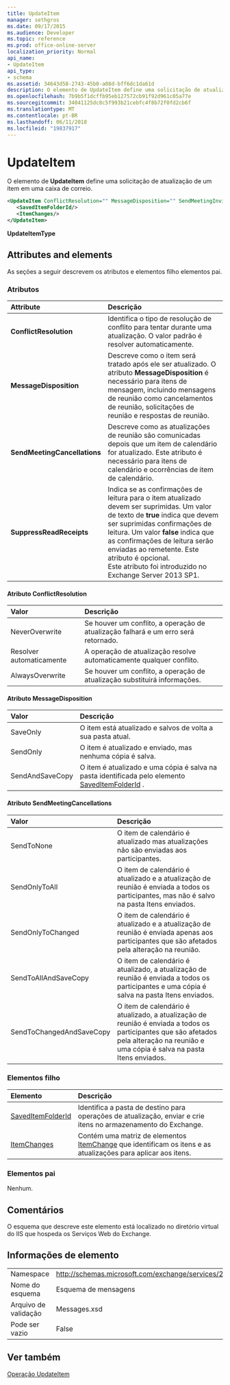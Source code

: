 ```yaml
---
title: UpdateItem
manager: sethgros
ms.date: 09/17/2015
ms.audience: Developer
ms.topic: reference
ms.prod: office-online-server
localization_priority: Normal
api_name:
- UpdateItem
api_type:
- schema
ms.assetid: 34643d58-2743-45b0-a08d-bff6dc1da61d
description: O elemento de UpdateItem define uma solicitação de atualização de um item em uma caixa de correio.
ms.openlocfilehash: 7b9b5f1dcffb95eb127572cb91f92d961c05a77e
ms.sourcegitcommit: 34041125dc8c5f993b21cebfc4f8b72f0fd2cb6f
ms.translationtype: MT
ms.contentlocale: pt-BR
ms.lasthandoff: 06/11/2018
ms.locfileid: "19837917"
---
```

# <a name="updateitem"></a>UpdateItem

O elemento de **UpdateItem** define uma solicitação de atualização de um item em uma caixa de correio. 
  
```XML
<UpdateItem ConflictResolution="" MessageDisposition="" SendMeetingInvitationsOrCancellations="" SuppressReadReceipts="">
   <SavedItemFolderId/>
   <ItemChanges/>
</UpdateItem>
```

 **UpdateItemType**
## <a name="attributes-and-elements"></a>Attributes and elements

As seções a seguir descrevem os atributos e elementos filho elementos pai.
  
### <a name="attributes"></a>Atributos

|**Attribute**|**Descrição**|
|:-----|:-----|
|**ConflictResolution** <br/> |Identifica o tipo de resolução de conflito para tentar durante uma atualização. O valor padrão é resolver automaticamente.  <br/> |
|**MessageDisposition** <br/> |Descreve como o item será tratado após ele ser atualizado. O atributo **MessageDisposition** é necessário para itens de mensagem, incluindo mensagens de reunião como cancelamentos de reunião, solicitações de reunião e respostas de reunião.  <br/> |
|**SendMeetingCancellations** <br/> |Descreve como as atualizações de reunião são comunicadas depois que um item de calendário for atualizado. Este atributo é necessário para itens de calendário e ocorrências de item de calendário.  <br/> |
|**SuppressReadReceipts** <br/> |Indica se as confirmações de leitura para o item atualizado devem ser suprimidas. Um valor de texto de **true** indica que devem ser suprimidas confirmações de leitura. Um valor **false** indica que as confirmações de leitura serão enviadas ao remetente. Este atributo é opcional.  <br/> Este atributo foi introduzido no Exchange Server 2013 SP1.  <br/> |
   
#### <a name="conflictresolution-attribute"></a>Atributo ConflictResolution

|**Valor**|**Descrição**|
|:-----|:-----|
|NeverOverwrite  <br/> |Se houver um conflito, a operação de atualização falhará e um erro será retornado.  <br/> |
|Resolver automaticamente  <br/> |A operação de atualização resolve automaticamente qualquer conflito.  <br/> |
|AlwaysOverwrite  <br/> |Se houver um conflito, a operação de atualização substituirá informações.  <br/> |
   
#### <a name="messagedisposition-attribute"></a>Atributo MessageDisposition

|**Valor**|**Descrição**|
|:-----|:-----|
|SaveOnly  <br/> |O item está atualizado e salvos de volta a sua pasta atual.  <br/> |
|SendOnly  <br/> |O item é atualizado e enviado, mas nenhuma cópia é salva.  <br/> |
|SendAndSaveCopy  <br/> |O item é atualizado e uma cópia é salva na pasta identificada pelo elemento [SavedItemFolderId](saveditemfolderid.md) .  <br/> |
   
#### <a name="sendmeetinginvitationsorcancellations-attribute"></a>Atributo SendMeetingCancellations

|**Valor**|**Descrição**|
|:-----|:-----|
|SendToNone  <br/> |O item de calendário é atualizado mas atualizações não são enviadas aos participantes.  <br/> |
|SendOnlyToAll  <br/> |O item de calendário é atualizado e a atualização de reunião é enviada a todos os participantes, mas não é salvo na pasta Itens enviados.  <br/> |
|SendOnlyToChanged  <br/> |O item de calendário é atualizado e a atualização de reunião é enviada apenas aos participantes que são afetados pela alteração na reunião.  <br/> |
|SendToAllAndSaveCopy  <br/> |O item de calendário é atualizado, a atualização de reunião é enviada a todos os participantes e uma cópia é salva na pasta Itens enviados.  <br/> |
|SendToChangedAndSaveCopy  <br/> |O item de calendário é atualizado, a atualização de reunião é enviada a todos os participantes que são afetados pela alteração na reunião e uma cópia é salva na pasta Itens enviados.  <br/> |
   
### <a name="child-elements"></a>Elementos filho

|**Elemento**|**Descrição**|
|:-----|:-----|
|[SavedItemFolderId](saveditemfolderid.md) <br/> |Identifica a pasta de destino para operações de atualização, enviar e crie itens no armazenamento do Exchange.  <br/> |
|[ItemChanges](itemchanges.md) <br/> |Contém uma matriz de elementos [ItemChange](itemchange.md) que identificam os itens e as atualizações para aplicar aos itens.  <br/> |
   
### <a name="parent-elements"></a>Elementos pai

Nenhum.
  
## <a name="remarks"></a>Comentários

O esquema que descreve este elemento está localizado no diretório virtual do IIS que hospeda os Serviços Web do Exchange.
  
## <a name="element-information"></a>Informações de elemento

|||
|:-----|:-----|
|Namespace  <br/> |http://schemas.microsoft.com/exchange/services/2006/messages  <br/> |
|Nome do esquema  <br/> |Esquema de mensagens  <br/> |
|Arquivo de validação  <br/> |Messages.xsd  <br/> |
|Pode ser vazio  <br/> |False  <br/> |
   
## <a name="see-also"></a>Ver também



[Operação UpdateItem](updateitem-operation.md)

